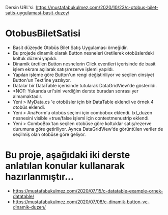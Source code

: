 Dersin URL'si: https://mustafabukulmez.com/2020/10/23/c-otobus-bilet-satis-uygulamasi-basit-duzey/

# OtobusBiletSatisi
* Basit düzeyde Otobüs Bilet Satış Uygulaması örneğidir. 
* Bu projede dinamik olarak Button nesneleri üretilerek otobüslerdeki koltuk düzeni yapıldı.
* Dinamik üretilen Button nesnelerin Click eventleri içerisinde de basit işlem ekranı açılarak satış/rezerve işlemi yapıldı.
* Yapılan işleme göre Button'un rengi değiştiriliyor ve seçilen cinsiyet Button'un Text'ine yazılıyor.
* Datalar bir DataTable içerisinde tutularak DataGridView'de gösterildi.
* *NOT: Yukarıda url'sini verdiğim derste buradan sonrası yer almamaktadır.
* Yeni > MyData.cs 'e otobüsler için bir DataTable eklendi ve örnek 4 otobüs eklendi.
* Yeni > AnaForm'a otobüs seçimi için combobox eklendi. txt_duzen nesnesini visible =true/false işlemi için contextmenustrip eklendi.
* Yeni > ComboBox'tan seçilen otobüse göre koltuklar satış/rezerve durumuna göre getiriliyor. Ayrıca DataGridView'de görüntülen veriler de seçilmiş olan otobüse göre geliyor.



# Bu proje, aşağıdaki iki derste anlatılan konular kullanarak hazırlanmıştır... 
* https://mustafabukulmez.com/2020/07/15/c-datatable-example-ornek-datatable/
* https://mustafabukulmez.com/2020/07/08/c-dinamik-button-ve-dinamik-duzen/
